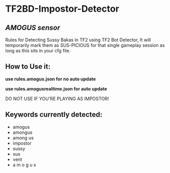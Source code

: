 # TF2BD-Impostor-Detector

## ***AMOGUS sensor***
Rules for Detecting Sussy Bakas in TF2 using TF2 Bot Detector, It will temporarily mark them as SUS-PICIOUS for that single gameplay session
as long as this sits in your cfg file.

## How to Use it:
**use rules.amogus.json for no auto update**

**use rules.amogusrealtime.json for auto update**

DO NOT USE IF YOU'RE PLAYING AS IMPOSTOR!

## Keywords currently detected:
- amogus
- amongus
- among us
- impostor
- sussy
- sus
- vent
- a m o g u s

